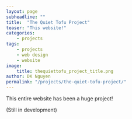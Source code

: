 ```yaml
---
layout: page
subheadline: ""
title:  "The Quiet Tofu Project"
teaser: "This website!"
categories:
    - projects
tags:
    - projects
    - web design
    - website
image:
    title: thequiettofu_project_title.png
author: DK Nguyen
permalink: "/projects/the-quiet-tofu-project/"
---
```

This entire website has been a huge project!

(Still in development)
